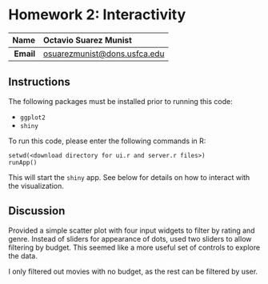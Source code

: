 Homework 2: Interactivity
==============================

| **Name**  | Octavio Suarez Munist  |
|----------:|:-------------|
| **Email** | osuarezmunist@dons.usfca.edu |

## Instructions ##

The following packages must be installed prior to running this code:

- `ggplot2`
- `shiny`

To run this code, please enter the following commands in R:

```
setwd(<download directory for ui.r and server.r files>)
runApp()
```

This will start the `shiny` app. See below for details on how to interact with the visualization.

## Discussion ##

Provided a simple scatter plot with four input widgets to filter by rating and genre. Instead of sliders for appearance of dots, used two sliders to allow filtering by budget. This seemed like a more useful set of controls to explore the data.


I only filtered out movies with no budget, as the rest can be filtered by user.
